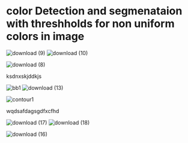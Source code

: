 
# color Detection and segmenataion with threshholds for non uniform colors in image

![download (9)](https://user-images.githubusercontent.com/45369296/112512013-4149da00-8d93-11eb-8d93-1a5151a309b0.png) ![download (10)](https://user-images.githubusercontent.com/45369296/112512118-5e7ea880-8d93-11eb-8b98-5649eaaa2359.png)


![download (8)](https://user-images.githubusercontent.com/45369296/112512053-50308c80-8d93-11eb-8a7e-dfad58b61f27.png)

ksdnxskjddkjs



![bb1](https://user-images.githubusercontent.com/45369296/112512476-af8e9c80-8d93-11eb-9271-fa5e585b65d4.png) ![download (13)](https://user-images.githubusercontent.com/45369296/112512498-b5847d80-8d93-11eb-92e6-20f6a6152675.png)

![contour1](https://user-images.githubusercontent.com/45369296/112512454-aa315200-8d93-11eb-913a-109af42b2430.png)

wqdsafdagsgdfxcfhd

![download (17)](https://user-images.githubusercontent.com/45369296/112512768-f4b2ce80-8d93-11eb-9306-9dd7afeb5fc5.png) ![download (18)](https://user-images.githubusercontent.com/45369296/112512779-f67c9200-8d93-11eb-9004-28f37801a53f.png)


![download (16)](https://user-images.githubusercontent.com/45369296/112512765-f41a3800-8d93-11eb-881a-47215bd49930.png)
